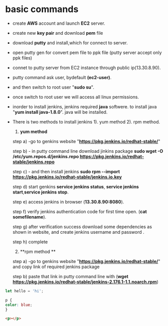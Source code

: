 # basic commands

-  create **AWS** account and launch **EC2** server.
-  create  new **key pair** and download **pem** file
-  download **putty** and install,which for connect to server.
-  open putty gen for convert pem file to ppk file (putty server accept only ppk files)
-  connet to putty server from EC2 instance through  public ip(13.30.8.90).
-  putty command ask user, bydefault **(ec2-user)**.
-  and then switch to root user "**sudo su**".
-  once switch to root user we will access all linux permissions.
-  inorder to install jenkins, jenkins required **java** softwere. to install java "**yum install java-1.8.0**". java will be installed.
-  There is two methods to install jenkins 1). yum method  2). rpm method.
    1) **yum method**
    
    step a)  -go to genkins website  "**https://pkg.jenkins.io/redhat-stable/**"
    
    step b) - in putty command line download jinkins package 
        **sudo wget -O /etc/yum.repos.d/jenkins.repo https://pkg.jenkins.io/redhat-stable/jenkins.repo** 
    
    step c) - and then install jenkins **sudo rpm --import https://pkg.jenkins.io/redhat-stable/jenkins.io.key**
    
    step d) start genkins **service jenkins status**, **service jenkins start**,**service jenkins stop**.
    
    step e) access jenkins in browser (**13.30.8.90:8080**).
    
    step f) verify jenkins authentication code for first time open. (**cat somefilename**).
    
    step g)  after verification success download some dependencies as shown in website, and  create jenkins username and password .
    
    step h)  complete
    
    2) **rpm method **
 
    step a) -go to genkins website  "**https://pkg.jenkins.io/redhat-stable/**" and copy link of required jenkins package 
    
    step b) paste that link in putty command line with (**wget https://pkg.jenkins.io/redhat-stable/jenkins-2.176.1-1.1.noarch.rpm**)
    
    
    
    
    
    
```js
let hello = 'hi';
```

```css
p {
color: blue;
}
```

```html
<p></p>
```
